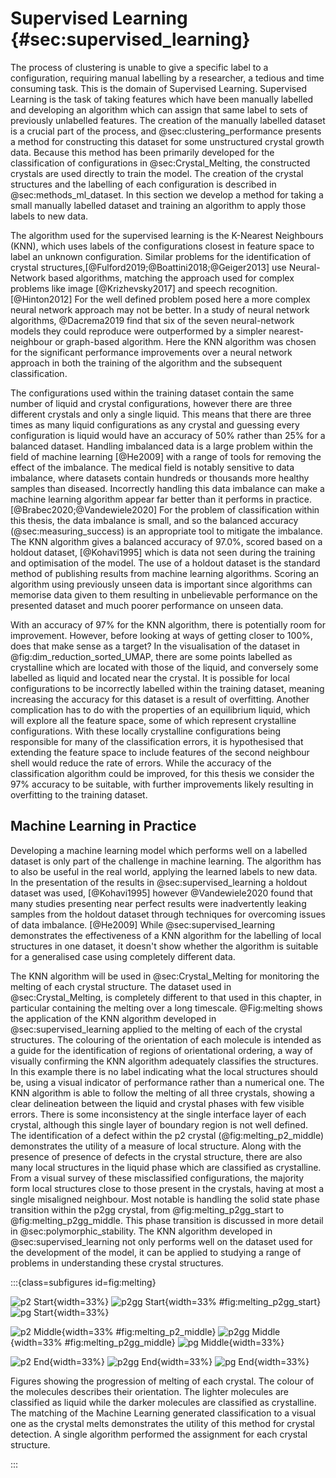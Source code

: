 # Supervised Learning {#sec:supervised_learning}

The process of clustering is unable to give a specific label to a configuration,
requiring manual labelling by a researcher,
a tedious and time consuming task.
This is the domain of Supervised Learning.
Supervised Learning is the task of taking features
which have been manually labelled
and developing an algorithm which can assign that same label
to sets of previously unlabelled features.
The creation of the manually labelled dataset
is a crucial part of the process,
and @sec:clustering_performance presents a method
for constructing this dataset for some unstructured crystal growth data.
Because this method has been primarily developed
for the classification of configurations in @sec:Crystal_Melting,
the constructed crystals are used directly to train the model.
The creation of the crystal structures and
the labelling of each configuration is described in @sec:methods_ml_dataset.
In this section we develop a method
for taking a small manually labelled dataset
and training an algorithm to apply those labels to new data.

The algorithm used for the supervised learning is
the K-Nearest Neighbours (KNN),
which uses labels of the configurations closest in feature space
to label an unknown configuration.
Similar problems for the identification of crystal structures,[@Fulford2019;@Boattini2018;@Geiger2013]
use Neural-Network based algorithms,
matching the approach used for complex problems
like image [@Krizhevsky2017] and speech recognition. [@Hinton2012]
For the well defined problem posed here
a more complex neural network approach may not be better.
In a study of neural network algorithms,
@Dacrema2019 find that six of the seven neural-network models they could reproduce
were outperformed by a simpler nearest-neighbour or graph-based algorithm.
Here the KNN algorithm was chosen for the significant performance
improvements over a neural network approach
in both the training of the algorithm
and the subsequent classification.

The configurations used within the training dataset contain
the same number of liquid and crystal configurations,
however there are three different crystals and only a single liquid.
This means that there are three times as many liquid configurations as any crystal
and guessing every configuration is liquid would have an accuracy of 50%
rather than 25% for a balanced dataset.
Handling imbalanced data is a large problem within the field of machine learning [@He2009]
with a range of tools for removing the effect of the imbalance.
The medical field is notably sensitive to data imbalance,
where datasets contain hundreds or thousands more healthy samples than diseased.
Incorrectly handling this data imbalance
can make a machine learning algorithm appear far better than
it performs in practice. [@Brabec2020;@Vandewiele2020]
For the problem of classification within this thesis,
the data imbalance is small,
and so the balanced accuracy (@sec:measuring_success)
is an appropriate tool to mitigate the imbalance.
The KNN algorithm gives a balanced accuracy of 97.0%,
scored based on a holdout dataset, [@Kohavi1995]
which is data not seen during the training and optimisation of the model.
The use of a holdout dataset
is the standard method of publishing results from machine learning algorithms.
Scoring an algorithm using previously unseen data
is important since algorithms can memorise data given to them
resulting in unbelievable performance on the presented dataset
and much poorer performance on unseen data.

With an accuracy of 97% for the KNN algorithm,
there is potentially room for improvement.
However, before looking at ways of getting closer to 100%,
does that make sense as a target?
In the visualisation of the dataset in @fig:dim_reduction_sorted_UMAP,
there are some points labelled as crystalline
which are located with those of the liquid,
and conversely some labelled as liquid and located near the crystal.
It is possible for local configurations
to be incorrectly labelled within the training dataset,
meaning increasing the accuracy for this dataset is a result of overfitting.
Another complication has to do with the properties of an equilibrium liquid,
which will explore all the feature space,
some of which represent crystalline configurations.
With these locally crystalline configurations being responsible for
many of the classification errors,
it is hypothesised that extending the feature space
to include features of the second neighbour shell
would reduce the rate of errors.
While the accuracy of the classification algorithm could be improved,
for this thesis we consider the 97% accuracy to be suitable,
with further improvements likely resulting in overfitting
to the training dataset.

## Machine Learning in Practice

Developing a machine learning model which performs well
on a labelled dataset
is only part of the challenge in machine learning.
The algorithm has to also be useful in the real world,
applying the learned labels to new data.
In the presentation of the results in @sec:supervised_learning
a holdout dataset was used, [@Kohavi1995]
however @Vandewiele2020 found that
many studies presenting near perfect results
were inadvertently leaking samples from the holdout dataset
through techniques for overcoming issues of data imbalance. [@He2009]
While @sec:supervised_learning demonstrates
the effectiveness of a KNN algorithm
for the labelling of local structures in one dataset,
it doesn't show whether the algorithm is suitable
for a generalised case using completely different data.

The KNN algorithm will be used in @sec:Crystal_Melting
for monitoring the melting of each crystal structure.
The dataset used in @sec:Crystal_Melting,
is completely different to that used in this chapter,
in particular containing the melting over a long timescale.
@Fig:melting shows the application of the KNN algorithm
developed in @sec:supervised_learning applied to
the melting of each of the crystal structures.
The colouring of the orientation of each molecule
is intended as a guide
for the identification of regions of orientational ordering,
a way of visually confirming the KNN algorithm
adequately classifies the structures.
In this example there is no label indicating
what the local structures should be,
using a visual indicator of performance
rather than a numerical one.
The KNN algorithm is able to follow the melting of all three crystals,
showing a clear delineation between
the liquid and crystal phases with few visible errors.
There is some inconsistency at the single interface layer of each crystal,
although this single layer of boundary region is not well defined.
The identification of a defect within the p2 crystal (@fig:melting_p2_middle)
demonstrates the utility of a measure of local structure.
Along with the presence of presence of defects in the crystal structure,
there are also many local structures in the liquid phase
which are classified as crystalline.
From a visual survey of these misclassified configurations,
the majority form local structures close to those present in the crystals,
having at most a single misaligned neighbour.
Most notable
is handling the solid state phase transition within the p2gg crystal,
from @fig:melting_p2gg_start to @fig:melting_p2gg_middle.
This phase transition is discussed in more detail in @sec:polymorphic_stability.
The KNN algorithm developed in @sec:supervised_learning not only performs well
on the dataset used for the development of the model,
it can be applied to studying a range of problems
in understanding these crystal structures.

:::{class=subfigures id=fig:melting}

![p2 Start](../Projects/Crystal_Melting/figures/ml_demo_trimer_p2_9.svg){width=33%}
![p2gg Start](../Projects/Crystal_Melting/figures/ml_demo_trimer_p2gg_9.svg){width=33% #fig:melting_p2gg_start}
![pg Start](../Projects/Crystal_Melting/figures/ml_demo_trimer_pg_9.svg){width=33%}

![p2 Middle](../Projects/Crystal_Melting/figures/ml_demo_trimer_p2_1499.svg){width=33% #fig:melting_p2_middle}
![p2gg Middle](../Projects/Crystal_Melting/figures/ml_demo_trimer_p2gg_1499.svg){width=33% #fig:melting_p2gg_middle}
![pg Middle](../Projects/Crystal_Melting/figures/ml_demo_trimer_pg_1499.svg){width=33%}

![p2 End](../Projects/Crystal_Melting/figures/ml_demo_trimer_p2_2999.svg){width=33%}
![p2gg End](../Projects/Crystal_Melting/figures/ml_demo_trimer_p2gg_2999.svg){width=33%}
![pg End](../Projects/Crystal_Melting/figures/ml_demo_trimer_pg_2999.svg){width=33%}

Figures showing the progression of melting of each crystal.
The colour of the molecules describes their orientation.
The lighter molecules are classified as liquid while
the darker molecules are classified as crystalline.
The matching of the Machine Learning generated classification
to a visual one as the crystal melts
demonstrates the utility of this method for crystal detection.
A single algorithm performed the assignment for each crystal structure.

:::
